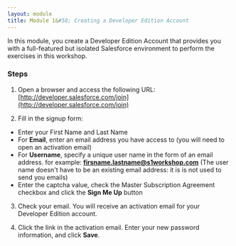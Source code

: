 ```yaml
---
layout: module
title: Module 1&#58; Creating a Developer Edition Account
---
```

In this module, you create a Developer Edition Account that provides you with a full-featured but isolated Salesforce environment to perform the exercises in this workshop.

### Steps

1. Open a browser and access the following URL: [http://developer.salesforce.com/join](http://developer.salesforce.com/join)

2. Fill in the signup form:
  - Enter your First Name and Last Name
  - For **Email**, enter an email address you have access to (you will need to open an activation email)
  - For **Username**, specify a unique user name in the form of an email address. for example: **firsname.lastname@s1workshop.com** (The user name doesn't have to be an existing email address: it is is not used to send you emails)
  - Enter the captcha value, check the Master Subscription Agreement checkbox and click the **Sign Me Up** button

3. Check your email. You will receive an activation email for your Developer Edition account.

4. Click the link in the activation email. Enter your new password information, and click **Save**.
